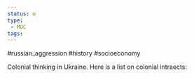 ```yaml
---
status: ⚙️
type:
 - MOC
tags:
---
```

#russian_aggression  #history  #socioeconomy 

Colonial thinking in Ukraine. 
Here is a list on colonial intraects:

